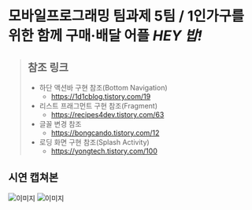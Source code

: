 # 모바일프로그래밍 팀과제 5팀 / 1인가구를 위한 함께 구매·배달 어플 __*HEY 밥!*__
> ## 참조 링크
> + 하단 액션바 구현 참조(Bottom Navigation)  
>   + https://1d1cblog.tistory.com/19
> + 리스트 프래그먼트 구현 참조(Fragment)  
>   + https://recipes4dev.tistory.com/63
> + 글꼴 변경 참조  
>   + https://bongcando.tistory.com/12
> + 로딩 화면 구현 참조(Splash Activity)  
>   + https://yongtech.tistory.com/100

## 시연 캡쳐본
![이미지](https://user-images.githubusercontent.com/54972809/102461074-36442700-408b-11eb-80f3-2299b34c140e.png "스플래쉬 액티비티") 
![이미지](https://user-images.githubusercontent.com/54972809/102461079-38a68100-408b-11eb-950a-6d7a77a89831.png "게시판 목록/리스트뷰")

